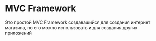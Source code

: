 # MVC Framework
Это простой MVC Framework создавашийся для создания интернет магазина, но его можно использовать и для создания других приложений